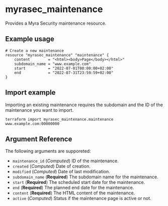 # myrasec_maintenance

Provides a Myra Security maintenance resource.

## Example usage

```hcl
# Create a new maintenance
resource "myrasec_maintenance" "maintenance" {
    content        = "<html><body>Page</body></html>"
    subdomain_name = "www.example.com"
    start          = "2022-07-01T00:00:00+02:00"
    end            = "2022-07-31T23:59:59+02:00"
}
```

## Import example
Importing an existing maintenance requires the subdomain and the ID of the maintenance you want to import.
```hcl
terraform import myrasec_maintenance.maintenance www.example.com:00000000
```

## Argument Reference

The following arguments are supporeted:

* `maintenance_id` (*Computed*) ID of the maintenance.
* `created` (*Computed*) Date of creation.
* `modified` (*Computed*) Date of last modification.
* `subdomain_name` (**Required**) The subdomain name for the maintenance.
* `start` (**Required**) The scheduled start date for the maintenance.
* `end` (**Required**) The planned end date for the maintenance.
* `content` (**Required**) The HTML content of the maintenance.
* `active` (*Computed*) Status if the maintenance page is active or not.